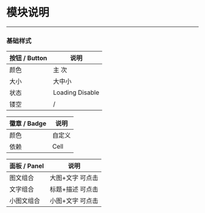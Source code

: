# 模块说明


---


### 基础样式

| 按钮 / Button | 说明 |
| -- | -- |
|  颜色 | 主 次 |
|  大小 | 大中小 |
|  状态 | Loading Disable |
|  镂空 | /       |


| 徽章 / Badge | 说明 |
| -- | -- |
| 颜色 | 自定义 |
| 依赖 | Cell  |



| 面板 / Panel | 说明 |
| -- | -- |
| 图文组合 | 大图+文字 可点击 |
| 文字组合 | 标题+描述 可点击 |
| 小图文组合 | 小图+文字 可点击  |
